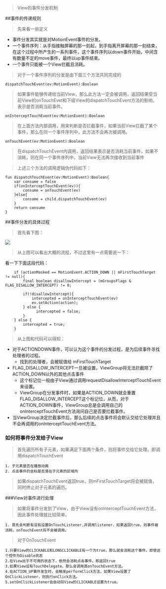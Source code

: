 >View的事件分发机制

##事件的传递规则
>先来看一些定义

* 事件分发其实就是对MotionEvent事件的分发。
* 一个事件序列：从手指接触屏幕的那一刻起，到手指离开屏幕的那一刻结束，在这个过程中所产生的一系列事件，这个事件序列以down事件开始，中间含有数量不定的move事件，最终以up事件结束。
* 一个事件只能被一个View拦截且消耗。

> 对于一个事件序列的分发是由下面三个方法共同完成的

    dispatchTouchEvent(ev:MotionEvent):Boolean

>如果事件能够传递给当前View，那么此方法一定会被调用，返回结果受当前View的onTouchEvet和下级View的dispatchTouchEvent方法的影响，表示是否消耗当前事件。

    onInterceptTouchEvent(ev:MotionEvent):Boolean

>在上面方法内部调用，用来判断是否拦截事件，如果当前View拦截了某个事件，那么在同一个事件序列中，此方法不会再次被调用。

    onTouchEvent(ev:MotionEvent):Boolean

>在dispatchTouchEvent内调用，返回结果表示是否消耗当前事件，如果不消耗，则在同一个事件序列中，当前View无法再次接收到当前事件

>上述三个方法的调用逻辑伪代码如下：

```
fun dispatchTouchEvent(ev:MotionEvent):Boolean{
    var consume = false
    if(onInterceptTouchEvent(ev)){
        consume = onTouchEvent(ev)
    }else{
        consume = child.dispatchTouchEvent(ev)
    } 
    return consume
}
```

##事件分发的具体过程
>首先看下图：

![](/Users/susion/Documents/susion/Artical/JianShuArtical/Views事件分发机制/dispatchEvent.png
)

> 从上图可以看出大概的流程，不过这里有一点需要说一下：

看一下下面这段代码：

```
    if (actionMasked == MotionEvent.ACTION_DOWN || mFirstTouchTarget != null){
        final boolean disallowIntercept = (mGroupsFlags & FLAG_DISALLOW_INTERCEPT) != 0;
        
        if(!disallowIntercept){
            intercepted = onInterceptTouchEvent(ev)
            ev.setAction(action);
        } else {
	          intercepted = false;
        }
    } else {
        intercepted = true;
    }
```

> 从上图和代码可以得知：

- 对于ACTIONDOWN事件，可以认为这个事件的分发过程，是为后续事件寻找处理者的过程。
    - 找到的处理者，会被赋值给 mFirstTouchTarget
- FLAG_DISALLOW_INTERCEPT一旦被设置，ViewGroup将无法拦截除了ACTION_DOWN以外的其他点击事件
    - 这个标记位一般由子View通过调用requestDisallowInterceptTouchEvent来设置。
    - ViewGroup在分发事件时，如果是ACTION_DOWN就会重置FLAG_DISALLOW_INTERCEPT这个标记位，从而，对于ACTION_DOWN事件，ViewGroup总是会调用自己的onInterceptTouchEvent方法询问自己是否要拦截事件。
- 当ViewGroup决定拦截事件后，那么后续的点击事件将会默认交给它处理并且不会再调用的onInterceptTouchEvent方法。

### 如何将事件分发给子View
>首先遍历所有子元素，如果满足下面两个条件，则将事件交给它处理。即调用dispatchTouchEvent

    1. 子元素是否在播放动画
    2. 点击事件的坐标是否落在子元素的区域内

> 如果dispatchTouchEvent返回true，则mFirstTouchTarget将会被赋值，同时终止对子元素的遍历。

###View对事件进行处理
>如果将事件分发到了View，由于View没有onInterceptTouchEvent方法，因此事件处理就比较简单。

    1. 首先会判断有没有设置OnTouchListener,并调用listener，如果返回true，则事件被消耗，onTouchEvent将不会被调用。

>对于OnTouchEvent

    1.只要View的CLICKABLE和LONGCLICKABLE有一个为true，那么就会消耗这个事件。即使这个控件为Disable状态
    2.在View出于不可用的状态下，依然会消耗点击事件。即返回true
    3.如果View设有TouchDelegate，那么会调用其onTouchEvent方法。
    4.在ACTION_UP事件发生时，会触发performClick方法，如果View设置了OnClickListener，则执行onClick方法。
    5.setOnClickListener会自动将View的CLICKABLE设置为true。


